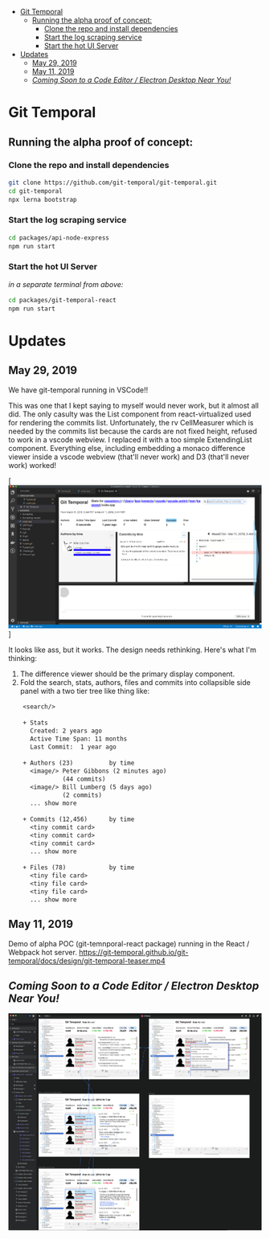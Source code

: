 <!-- START doctoc generated TOC please keep comment here to allow auto update -->
<!-- DON'T EDIT THIS SECTION, INSTEAD RE-RUN doctoc TO UPDATE -->

- [Git Temporal](#git-temporal)
  - [Running the alpha proof of concept:](#running-the-alpha-proof-of-concept)
    - [Clone the repo and install dependencies](#clone-the-repo-and-install-dependencies)
    - [Start the log scraping service](#start-the-log-scraping-service)
    - [Start the hot UI Server](#start-the-hot-ui-server)
- [Updates](#updates)
  - [May 29, 2019](#may-29-2019)
  - [May 11, 2019](#may-11-2019)
  - [_Coming Soon to a Code Editor / Electron Desktop Near You!_](#_coming-soon-to-a-code-editor--electron-desktop-near-you_)

<!-- END doctoc generated TOC please keep comment here to allow auto update -->

# Git Temporal

## Running the alpha proof of concept:

### Clone the repo and install dependencies

```bash
git clone https://github.com/git-temporal/git-temporal.git
cd git-temporal
npx lerna bootstrap
```

### Start the log scraping service

```bash
cd packages/api-node-express
npm run start
```

### Start the hot UI Server

_in a separate terminal from above:_

```bash
cd packages/git-temporal-react
npm run start
```

# Updates

## May 29, 2019

We have git-temporal running in VSCode!!

This was one that I kept saying to myself would never work, but it almost all did. The only casulty was the List component from react-virtualized used for rendering the commits list. Unfortunately, the rv CellMeasurer which is needed by the commits list because the cards are not fixed height, refused to work in a vscode webview. I replaced it with a too simple ExtendingList component. Everything else, including embedding a monaco difference viewer inside a vscode webview (that'll never work) and D3 (that'll never work) worked!

[<img alt="Git Temporal running in vsCode" src="docs/git-temporal-live-in-vscode.png"
/>]

It looks like ass, but it works. The design needs rethinking. Here's what I'm thinking:

1. The difference viewer should be the primary display component.
1. Fold the search, stats, authors, files and commits into collapsible side panel with a two tier tree like thing like:

```text
    <search/>

    + Stats
      Created: 2 years ago
      Active Time Span: 11 months
      Last Commit:  1 year ago

    + Authors (23)          by time
      <image/> Peter Gibbons (2 minutes ago)
               (44 commits)
      <image/> Bill Lumberg (5 days ago)
               (2 commits)
      ... show more

    + Commits (12,456)      by time
      <tiny commit card>
      <tiny commit card>
      <tiny commit card>
      ... show more

    + Files (78)            by time
      <tiny file card>
      <tiny file card>
      <tiny file card>
      ... show more
```

## May 11, 2019

Demo of alpha POC (git-temnporal-react package) running in the React / Webpack hot server.
https://git-temporal.github.io/git-temporal/docs/design/git-temporal-teaser.mp4

## _Coming Soon to a Code Editor / Electron Desktop Near You!_

[<img alt="Git Temporal art boards in InVision Studio" src="docs/design/UI_Moc_InVision_Studio.png"
/>](https://www.invisionapp.com/studio)

```

```
